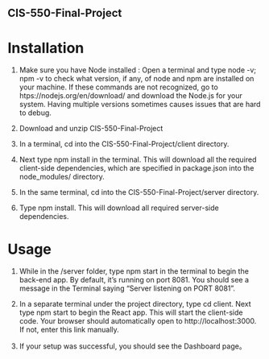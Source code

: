 ## CIS-550-Final-Project

# Installation 

1. Make sure you have Node installed : Open a terminal and type node -v; npm -v to check what version, if any, of node and npm are installed on your machine. If these commands are not recognized, go to htps://nodejs.org/en/download/ and download the Node.js for your system. Having multiple versions sometimes causes issues that are hard to debug.

2. Download and unzip CIS-550-Final-Project

3. In a terminal, cd into the CIS-550-Final-Project/client directory.

4. Next type npm install in the terminal. This will download all the required client-side dependencies, which are specified in package.json into the node_modules/ directory.
 
5. In the same terminal, cd into the CIS-550-Final-Project/server directory.

6. Type npm install. This will download all required server-side dependencies.

# Usage 

1. While in the /server folder, type npm start in the terminal to begin the back-end app. By default, it’s running on port 8081. You should see a message in the Terminal saying “Server listening on PORT 8081”.  

2. In a separate terminal under the project directory, type cd client. Next type npm start to begin the React app. This will start the client-side code. Your browser should automatically open to http://localhost:3000. If not, enter this link manually. 

3. If your setup was successful, you should see the Dashboard page。 
 


